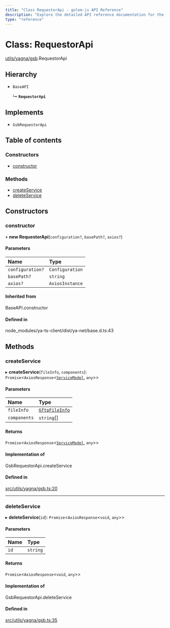 ```yaml
---
title: "Class RequestorApi - golem-js API Reference"
description: "Explore the detailed API reference documentation for the Class RequestorApi within the golem-js SDK for the Golem Network."
type: "reference"
---
```

# Class: RequestorApi

[utils/yagna/gsb](../modules/utils_yagna_gsb).RequestorApi

## Hierarchy

- `BaseAPI`

  ↳ **`RequestorApi`**

## Implements

- `GsbRequestorApi`

## Table of contents

### Constructors

- [constructor](utils_yagna_gsb.RequestorApi#constructor)

### Methods

- [createService](utils_yagna_gsb.RequestorApi#createservice)
- [deleteService](utils_yagna_gsb.RequestorApi#deleteservice)

## Constructors

### constructor

• **new RequestorApi**(`configuration?`, `basePath?`, `axios?`)

#### Parameters

| Name | Type |
| :------ | :------ |
| `configuration?` | `Configuration` |
| `basePath?` | `string` |
| `axios?` | `AxiosInstance` |

#### Inherited from

BaseAPI.constructor

#### Defined in

node_modules/ya-ts-client/dist/ya-net/base.d.ts:43

## Methods

### createService

▸ **createService**(`fileInfo`, `components`): `Promise`<`AxiosResponse`<[`ServiceModel`](../modules/utils_yagna_gsb#servicemodel), `any`\>\>

#### Parameters

| Name | Type |
| :------ | :------ |
| `fileInfo` | [`GftpFileInfo`](../modules/utils_yagna_gsb#gftpfileinfo) |
| `components` | `string`[] |

#### Returns

`Promise`<`AxiosResponse`<[`ServiceModel`](../modules/utils_yagna_gsb#servicemodel), `any`\>\>

#### Implementation of

GsbRequestorApi.createService

#### Defined in

[src/utils/yagna/gsb.ts:20](https://github.com/golemfactory/golem-js/blob/f41abd4/src/utils/yagna/gsb.ts#L20)

___

### deleteService

▸ **deleteService**(`id`): `Promise`<`AxiosResponse`<`void`, `any`\>\>

#### Parameters

| Name | Type |
| :------ | :------ |
| `id` | `string` |

#### Returns

`Promise`<`AxiosResponse`<`void`, `any`\>\>

#### Implementation of

GsbRequestorApi.deleteService

#### Defined in

[src/utils/yagna/gsb.ts:35](https://github.com/golemfactory/golem-js/blob/f41abd4/src/utils/yagna/gsb.ts#L35)

